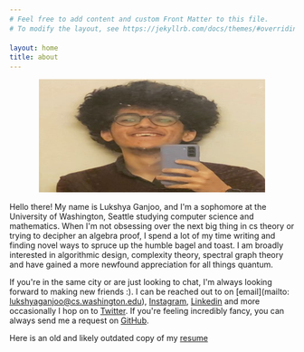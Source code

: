 ```yaml
---
# Feel free to add content and custom Front Matter to this file.
# To modify the layout, see https://jekyllrb.com/docs/themes/#overriding-theme-defaults

layout: home
title: about
---
```

<p align="center">
  <img height = 200 width = 400 src="images/lukshya.jpeg">
</p> 

Hello there! My name is Lukshya Ganjoo, and 
I'm a sophomore at the University of 
Washington, Seattle studying computer science 
and mathematics. When I'm not 
obsessing over the next big thing in 
cs theory or trying to decipher an 
algebra proof, I spend a lot of my 
time writing and finding novel ways 
to spruce up the humble bagel and toast. I am 
broadly interested in algorithmic 
design, complexity theory, spectral 
graph theory and have gained a more newfound 
appreciation for all things quantum.


If you're in the same city or are just looking to chat, I'm always looking forward to 
making new friends :). I can be reached out to on [email](mailto: 
lukshyaganjoo@cs.washington.edu), 
[Instagram](https://www.instagram.com/matchstickmaan/), 
[Linkedin](https://www.linkedin.com/in/lukshya-ganjoo-163a971b0/) 
and more occasionally I hop on to [Twitter](https://twitter.com/matchstickmaan). If you're feeling incredibly fancy, you can always send me a request on 
[GitHub](https://github.com/lukshyaganjoo).

Here is an old and likely outdated copy of my [resume](images/resume.pdf)
